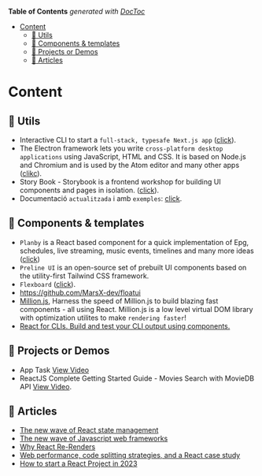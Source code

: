 <!-- START doctoc generated TOC please keep comment here to allow auto update -->
<!-- DON'T EDIT THIS SECTION, INSTEAD RE-RUN doctoc TO UPDATE -->
**Table of Contents**  *generated with [DocToc](https://github.com/thlorenz/doctoc)*

- [Content](#content)
  - [:rocket: Utils](#rocket-utils)
  - [:art: Components & templates](#art-components--templates)
  - [:open_file_folder: Projects or Demos](#open_file_folder-projects-or-demos)
  - [:memo: Articles](#memo-articles)

<!-- END doctoc generated TOC please keep comment here to allow auto update -->

# Content

## :rocket: Utils

- Interactive CLI to start a `full-stack, typesafe Next.js app` ([click](https://github.com/t3-oss/create-t3-app#about)).
- The Electron framework lets you write `cross-platform desktop applications` using JavaScript, HTML and CSS. It is based on Node.js and Chromium and is used by the Atom editor and many other apps ([clikc](https://github.com/electron/electron)).
- Story Book - Storybook is a frontend workshop for building UI components and pages in isolation. ([click](https://storybook.js.org/)).
- Documentació `actualitzada` i amb `exemples`: [click](https://react.dev/blog/2023/03/16/introducing-react-dev).

## :art: Components & templates

- `Planby` is a React based component for a quick implementation of Epg, schedules, live streaming, music events, timelines and many more ideas ([click](https://github.com/karolkozer/planby))
- `Preline UI` is an open-source set of prebuilt UI components based on the utility-first Tailwind CSS framework.
- `Flexboard` ([click](https://github.com/dorbus/flexboard)).
- <https://github.com/MarsX-dev/floatui>
- [Million.js](https://millionjs.org/), Harness the speed of Million.js to build blazing fast components - all using React. Million.js is a low level virtual DOM library with optimization utilites to make `rendering faster`!
- [React for CLIs. Build and test your CLI output using components.](https://github.com/vadimdemedes/ink)

## :open_file_folder: Projects or Demos

- App Task [View Video](https://www.youtube.com/watch?v=iHqa6ojKnHI)
- ReactJS Complete Getting Started Guide - Movies Search with MovieDB API [View Video](https://www.youtube.com/watch?v=bqSSLr8A8PU).

## :memo: Articles

- [The new wave of React state management](https://frontendmastery.com/posts/the-new-wave-of-react-state-management/)
- [The new wave of Javascript web frameworks](https://frontendmastery.com/posts/the-new-wave-of-javascript-web-frameworks/)
- [Why React Re-Renders](https://www.joshwcomeau.com/react/why-react-re-renders/)
- [Web performance, code splitting strategies, and a React case study](https://www.iamtk.co/web-performance-code-splitting-strategies-and-react-applications)
- [How to start a React Project in 2023](https://www.robinwieruch.de/react-starter)
